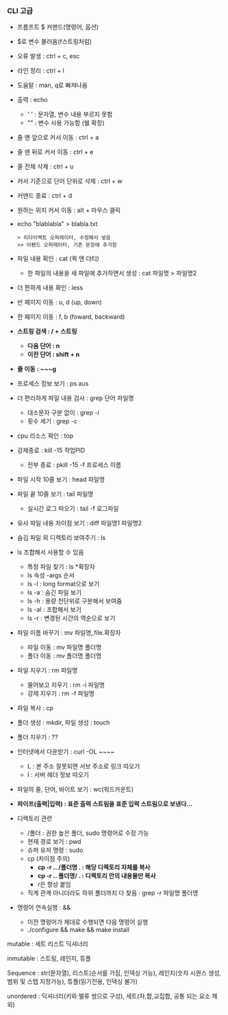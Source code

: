 ### CLI 고급

- 프롬프트 $ 커맨드(명령어, 옵션)

- $로 변수 불러옴(f스트링처럼)

- 오류 발생 : ctrl + c, esc

- 라인 정리 : ctrl + l

- 도움말 : man, q로 빠져나옴

- 출력 : echo

  - ' ' : 문자열, 변수 내용 부르지 못함
  - "" : 변수 사용 가능함 (쉘 확장)

- 줄 맨 앞으로 커서 이동 : ctrl + a

- 줄 맨 뒤로 커서 이동 : ctrl + e

- 줄 전체 삭제 : ctrl + u

- 커서 기준으로 단어 단위로 삭제 : ctrl + w

- 커맨드 종료 : ctrl + d

- 원하는 위치 커서 이동 : alt + 마우스 클릭

- echo "blablabla" > blabla.txt

  ```
  > 리다이렉트 오퍼레이터, 수정해서 넣음
  >> 어펜드 오퍼레이터, 기존 문장에 추가함
  ```

- 파일 내용 확인 : cat (퀵 앤 더티)

  - 한 파일의 내용을 새 파일에 추가하면서 생성 : cat 파일명 > 파일명2

- 더 편하게 내용 확인 : less

- 반 페이지 이동 : u, d (up, down)

- 한 페이지 이동 : f, b (foward, backward)

- **스트링 검색 : / + 스트링**

  - **다음 단어 : n**
  - **이전 단어 : shift + n**

- **줄 이동 : ~~~g**

- 프로세스 정보 보기 : ps aus

- 더 편리하게 파일 내용 검사 : grep 단어 파일명

  - 대소문자 구분 없이 : grep -i
  - 횟수 세기 : grep -c

- cpu 리소스 확인 : top

- 강제종료 : kill -15 작업PID

  - 전부 종료 : pkill -15 -f 프로세스 이름

- 파일 시작 10줄 보기 : head 파일명

- 파일 끝 10줄 보기 : tail 파일명

  - 실시간 로그 따오기 : tail -f 로그파일

- 유사 파일 내용 차이점 보기 : diff 파일명1 파일명2

- 숨김 파일 외 디렉토리 보여주기 : ls

- ls 조합해서 사용할 수 있음

  - 특정 파일 찾기 : ls *확장자
  - ls 속성 -args 순서
  - ls -l : long format으로 보기
  - ls -a : 숨긴 파일 보기
  - ls -h : 용량 천단위로 구분해서 보여줌
  - ls -al : 조합해서 보기
  - ls -r : 변경된 시간의 역순으로 보기

- 파일 이름 바꾸기 : mv 파일명_file.확장자

  - 파일 이동 : mv 파일명 폴더명
  - 폴더 이동 : mv 폴더명 폴더명

- 파일 지우기 : rm 파일명

  - 물어보고 지우기 : rm -i 파일명
  - 강제 지우기 : rm -f 파일명

- 파일 복사 : cp

- 폴더 생성 : mkdir, 파일 생성 : touch

- 폴더 지우기 : ??

- 인터넷에서 다운받기 : curl -OL ~~~~

  - L : 본 주소 잘못되면 서브 주소로 링크 따오기
  - I : 서버 헤더 정보 따오기

- 파일의 줄, 단어, 바이트 보기 : wc(워드카운트)

- **파이프(출력|입력) : 표준 출력 스트림을 표준 입력 스트림으로 보낸다...**

- 디렉토리 관련

  - /폴더 : 권한 높은 폴더, sudo 명령어로 수정 가능
  - 현재 경로 보기 : pwd
  - 슈퍼 유저 명령 : sudo
  - cp (차이점 주의)
    - **cp -r .. /폴더명 . : 해당 디렉토리 자체를 복사**
    - **cp -r .. 폴더명/ . : 디렉토리 안의 내용물만 복사**
    - r은 항상 붙임
  - 직계 관계 아니더라도 하위 폴더까지 다 찾음 : grep -r 파일명 폴더명

- 명령어 연속실행 : &&

  - 이전 명령어가 제대로 수행되면 다음 명령어 실행
  - ./configure && make && make install

mutable : 세트 리스트 딕셔너리

inmutable : 스트링, 레인지, 튜플

Sequence : str(문자열), 리스트(순서를 가짐, 인덱싱 가능), 레인지(숫자 시퀀스 생성, 범위 및 스텝 지정가능), 튜플(읽기전용, 인덱싱 불가)

unordered : 딕셔너리(키와 밸류 쌍으로 구성), 세트(차,합,교집합, 공통 되는 요소 제외)